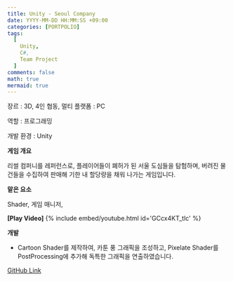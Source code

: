 ```yaml
---
title: Unity - Seoul Company
date: YYYY-MM-DD HH:MM:SS +09:00
categories: [PORTPOLIO]
tags:
  [
    Unity,
    C#,
    Team Project
  ]
comments: false
math: true
mermaid: true
---
```


장르 : 3D, 4인 협동, 멀티
플랫폼 : PC

역할 : 프로그래밍

개발 환경 : Unity

**게임 개요**

리썰 컴퍼니를 레퍼런스로,
플레이어들이 폐허가 된 서울 도심들을 탐험하며, 버려진 물건들을 수집하여
판매해 기한 내 할당량을 채워 나가는 게임입니다.

**맡은 요소**

Shader, 게임 매니저,

**[Play Video]**
{% include embed/youtube.html id='GCcx4KT_tlc' %}

**개발**

<ul>
    <li>Cartoon Shader를 제작하여, 카툰 풍 그래픽을 조성하고, Pixelate Shader를 PostProcessing에 추가해 독특한 그래픽을 연출하였습니다.</li>
</ul>

[GitHub Link](https://github.com/miro0325/Temple_Of_Sita) 



